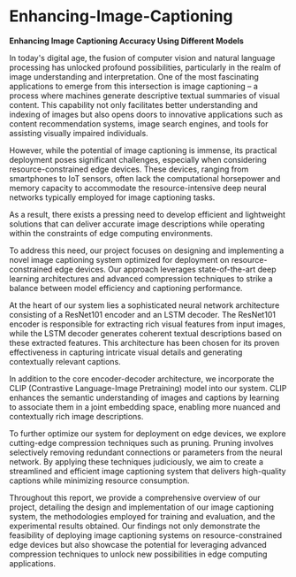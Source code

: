 # Enhancing-Image-Captioning
**Enhancing Image Captioning Accuracy Using Different Models**

In today's digital age, the fusion of computer vision and natural language processing has unlocked profound 
possibilities, particularly in the realm of image understanding and interpretation. One of the most 
fascinating applications to emerge from this intersection is image captioning – a process where machines 
generate descriptive textual summaries of visual content. This capability not only facilitates better 
understanding and indexing of images but also opens doors to innovative applications such as content 
recommendation systems, image search engines, and tools for assisting visually impaired individuals.

However, while the potential of image captioning is immense, its practical deployment poses significant 
challenges, especially when considering resource-constrained edge devices. These devices, ranging from 
smartphones to IoT sensors, often lack the computational horsepower and memory capacity to 
accommodate the resource-intensive deep neural networks typically employed for image captioning tasks.

As a result, there exists a pressing need to develop efficient and lightweight solutions that can deliver 
accurate image descriptions while operating within the constraints of edge computing environments.

To address this need, our project focuses on designing and implementing a novel image captioning system 
optimized for deployment on resource-constrained edge devices. Our approach leverages state-of-the-art 
deep learning architectures and advanced compression techniques to strike a balance between model 
efficiency and captioning performance. 

At the heart of our system lies a sophisticated neural network architecture consisting of a ResNet101 
encoder and an LSTM decoder. The ResNet101 encoder is responsible for extracting rich visual features 
from input images, while the LSTM decoder generates coherent textual descriptions based on these 
extracted features. This architecture has been chosen for its proven effectiveness in capturing intricate visual 
details and generating contextually relevant captions.

In addition to the core encoder-decoder architecture, we incorporate the CLIP (Contrastive Language-Image 
Pretraining) model into our system. CLIP enhances the semantic understanding of images and captions by 
learning to associate them in a joint embedding space, enabling more nuanced and contextually rich image 
descriptions. 

To further optimize our system for deployment on edge devices, we explore cutting-edge compression 
techniques such as pruning. Pruning involves selectively removing redundant connections or parameters 
from the neural network. By applying these techniques judiciously, we aim to create a streamlined and 
efficient image captioning system that delivers high-quality captions while minimizing resource 
consumption. 

Throughout this report, we provide a comprehensive overview of our project, detailing the design and 
implementation of our image captioning system, the methodologies employed for training and evaluation, 
and the experimental results obtained. Our findings not only demonstrate the feasibility of deploying image 
captioning systems on resource-constrained edge devices but also showcase the potential for leveraging 
advanced compression techniques to unlock new possibilities in edge computing applications.
